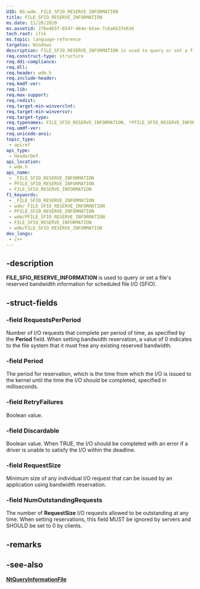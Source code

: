 ```yaml
---
UID: NS:wdm._FILE_SFIO_RESERVE_INFORMATION
title: FILE_SFIO_RESERVE_INFORMATION
ms.date: 11/20/2020
ms.assetid: 276e4b5f-6547-464e-b5ae-7c6a6b37e636
tech.root: ifsk
ms.topic: language-reference
targetos: Windows
description: FILE_SFIO_RESERVE_INFORMATION is used to query or set a file's reserved bandwidth information for scheduled file I/O (SFIO).
req.construct-type: structure
req.ddi-compliance: 
req.dll: 
req.header: wdm.h
req.include-header: 
req.kmdf-ver: 
req.lib: 
req.max-support: 
req.redist: 
req.target-min-winverclnt: 
req.target-min-winversvr: 
req.target-type: 
req.typenames: FILE_SFIO_RESERVE_INFORMATION, *PFILE_SFIO_RESERVE_INFORMATION
req.umdf-ver: 
req.unicode-ansi: 
topic_type:
 - apiref
api_type:
 - HeaderDef
api_location:
 - wdm.h
api_name:
 - _FILE_SFIO_RESERVE_INFORMATION
 - PFILE_SFIO_RESERVE_INFORMATION
 - FILE_SFIO_RESERVE_INFORMATION
f1_keywords:
 - _FILE_SFIO_RESERVE_INFORMATION
 - wdm/_FILE_SFIO_RESERVE_INFORMATION
 - PFILE_SFIO_RESERVE_INFORMATION
 - wdm/PFILE_SFIO_RESERVE_INFORMATION
 - FILE_SFIO_RESERVE_INFORMATION
 - wdm/FILE_SFIO_RESERVE_INFORMATION
dev_langs:
 - c++
---
```


## -description

**FILE_SFIO_RESERVE_INFORMATION** is used to query or set a file's reserved bandwidth information for scheduled file I/O (SFIO).

## -struct-fields

### -field RequestsPerPeriod

Number of I/O requests that complete per period of time, as specified by the **Period** field. When setting bandwidth reservation, a value of 0 indicates to the file system that it must free any existing reserved bandwidth.

### -field Period

The period for reservation, which is the time from which the I/O is issued to the kernel until the time the I/O should be completed, specified in milliseconds.

### -field RetryFailures

Boolean value.

### -field Discardable

Boolean value. When TRUE, the I/O should be completed with an error if a driver is unable to satisfy the I/O within the deadline.

### -field RequestSize

Minimum size of any individual I/O request that can be issued by an application using bandwidth reservation.

### -field NumOutstandingRequests

The number of **RequestSize** I/O requests allowed to be outstanding at any time. When setting reservations, this field MUST be ignored by servers and SHOULD be set to 0 by clients.

## -remarks

## -see-also

[**NtQueryInformationFile**](../ntifs/nf-ntifs-ntqueryinformationfile.md)
